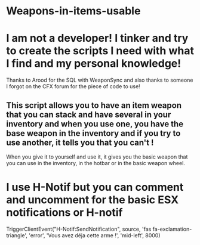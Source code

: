 # Weapons-in-items-usable

# **I am not a developer!** I tinker and try to create the scripts I need with what I find and my personal knowledge! 
Thanks to Arood for the SQL with WeaponSync and also thanks to someone I forgot on the CFX forum for the piece of code to use!

## This script allows you to have an item weapon that you can stack and have several in your inventory and when you use one, you have the base weapon in the inventory and if you try to use another, it tells you that you can't !

When you give it to yourself and use it, it gives you the basic weapon that you can use in the inventory, in the hotbar or in the basic weapon wheel.

# I use H-Notif but you can comment and uncomment for the basic ESX notifications or H-notif
TriggerClientEvent("H-Notif:SendNotification", source, 'fas fa-exclamation-triangle', 'error', 'Vous avez déja cette arme !', 'mid-left', 8000)
